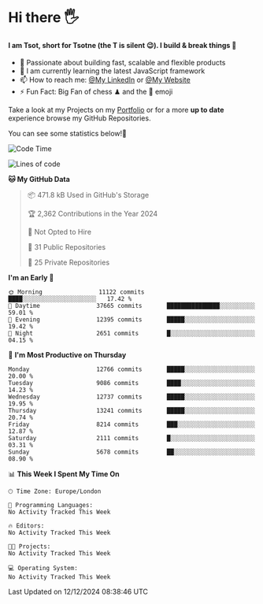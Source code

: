 # Hi there :raised_hand_with_fingers_splayed:
#### I am Tsot, short for Tsotne (the T is silent :wink:). I build & break things :space_invader:
- :telescope: Passionate about building fast, scalable and flexible products
- :seedling: I am currently learning the latest JavaScript framework 
- :mailbox: How to reach me: [@My LinkedIn](https://www.linkedin.com/in/tsotne-gvadzabia/) or [@My Website](https://tsotne.co.uk/contact)
- :zap: Fun Fact: Big Fan of chess ♟ and the 👾 emoji

Take a look at my Projects on my [Portfolio](https://tsotne.co.uk/) or for a more **up to date** experience browse my GitHub Repositories.

You can see some statistics below!:space_invader:
<!--START_SECTION:waka-->
![Code Time](http://img.shields.io/badge/Code%20Time-761%20hrs%202%20mins-blue)

![Lines of code](https://img.shields.io/badge/From%20Hello%20World%20I%27ve%20Written-22.8%20million%20lines%20of%20code-blue)

**🐱 My GitHub Data** 

> 📦 471.8 kB Used in GitHub's Storage 
 > 
> 🏆 2,362 Contributions in the Year 2024
 > 
> 🚫 Not Opted to Hire
 > 
> 📜 31 Public Repositories 
 > 
> 🔑 25 Private Repositories 
 > 
**I'm an Early 🐤** 

```text
🌞 Morning                11122 commits       ████░░░░░░░░░░░░░░░░░░░░░   17.42 % 
🌆 Daytime                37665 commits       ███████████████░░░░░░░░░░   59.01 % 
🌃 Evening                12395 commits       █████░░░░░░░░░░░░░░░░░░░░   19.42 % 
🌙 Night                  2651 commits        █░░░░░░░░░░░░░░░░░░░░░░░░   04.15 % 
```
📅 **I'm Most Productive on Thursday** 

```text
Monday                   12766 commits       █████░░░░░░░░░░░░░░░░░░░░   20.00 % 
Tuesday                  9086 commits        ████░░░░░░░░░░░░░░░░░░░░░   14.23 % 
Wednesday                12737 commits       █████░░░░░░░░░░░░░░░░░░░░   19.95 % 
Thursday                 13241 commits       █████░░░░░░░░░░░░░░░░░░░░   20.74 % 
Friday                   8214 commits        ███░░░░░░░░░░░░░░░░░░░░░░   12.87 % 
Saturday                 2111 commits        █░░░░░░░░░░░░░░░░░░░░░░░░   03.31 % 
Sunday                   5678 commits        ██░░░░░░░░░░░░░░░░░░░░░░░   08.90 % 
```


📊 **This Week I Spent My Time On** 

```text
🕑︎ Time Zone: Europe/London

💬 Programming Languages: 
No Activity Tracked This Week

🔥 Editors: 
No Activity Tracked This Week

🐱‍💻 Projects: 
No Activity Tracked This Week

💻 Operating System: 
No Activity Tracked This Week
```


 Last Updated on 12/12/2024 08:38:46 UTC
<!--END_SECTION:waka-->
